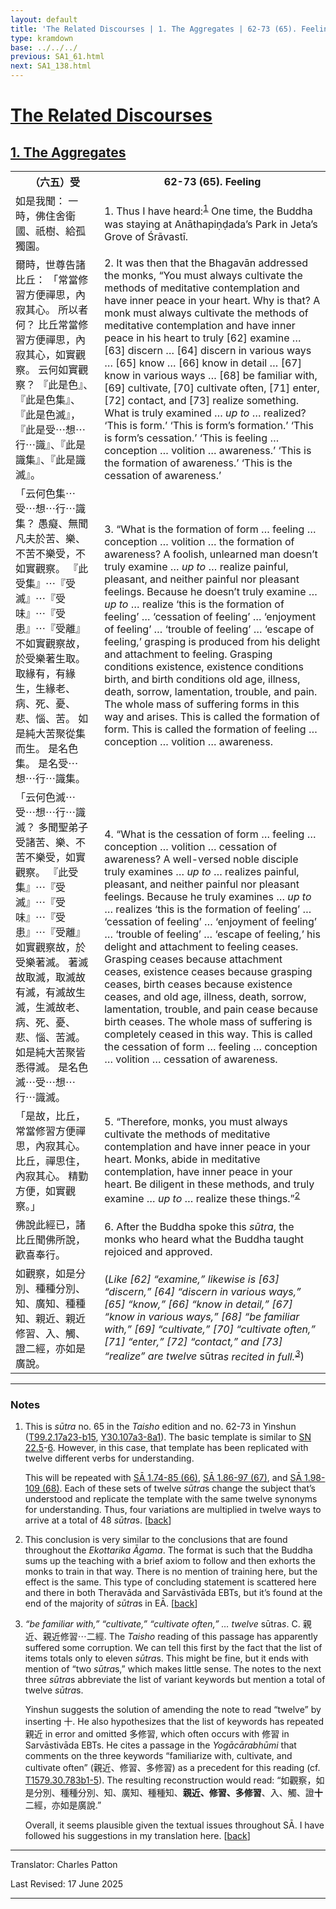 ```yaml
---
layout: default
title: 'The Related Discourses | 1. The Aggregates | 62-73 (65). Feeling'
type: kramdown
base: ../../../
previous: SA1_61.html
next: SA1_138.html
---
```


<h1><a href='../index.html'>The Related Discourses</a></h1>
<h2><a href='index.html'>1. The Aggregates</a></h2>

<table class="trans">
  <th class='ch'>（六五）受</th>
  <th class='en'>62-73 (65). Feeling</th>
  <tr>
    <td class='ch' title='t99.2.17a23'>如是我聞： 一時，佛住舍衛國、祇樹、給孤獨園。</td>
    <td id='p1'>1. Thus I have heard:<sup id="ref1"><a href="#n1">1</a></sup> One time, the Buddha was staying at Anāthapiṇḍada’s Park in Jeta’s Grove of Śrāvastī.</td>
  </tr>
  <tr>
    <td class='ch' title='t99.2.17a24'>爾時，世尊告諸比丘： 「常當修習方便禪思，內寂其心。 所以者何？ 比丘常當修習方便禪思，內寂其心，如實觀察。 云何如實觀察？ 『此是色』、『此是色集』、『此是色滅』，『此是受⋯想⋯行⋯識』、『此是識集』、『此是識滅』。</td>
    <td id='p2'>2. It was then that the Bhagavān addressed the monks, “You must always cultivate the methods of meditative contemplation and have inner peace in your heart. Why is that? A monk must always cultivate the methods of meditative contemplation and have inner peace in his heart to truly [62] examine … [63] discern … [64] discern in various ways … [65] know … [66] know in detail … [67] know in various ways … [68] be familiar with, [69] cultivate, [70] cultivate often, [71] enter, [72] contact, and [73] realize something. What is truly examined … <em>up to</em> … realized? ‘This is form.’ ‘This is form’s formation.’ ‘This is form’s cessation.’ ‘This is feeling … conception … volition … awareness.’ ‘This is the formation of awareness.’ ‘This is the cessation of awareness.’</td>
  </tr>
  <tr>
    <td class='ch' title='t99.2.17a28'>「云何色集⋯受⋯想⋯行⋯識集？ 愚癡、無聞凡夫於苦、樂、不苦不樂受，不如實觀察。 『此受集』⋯『受滅』⋯『受味』⋯『受患』⋯『受離』不如實觀察故，於受樂著生取。 取緣有，有緣生，生緣老、病、死、憂、悲、惱、苦。 如是純大苦聚從集而生。 是名色集。 是名受⋯想⋯行⋯識集。</td>
    <td id='p3'>3. “What is the formation of form … feeling … conception … volition … the formation of awareness? A foolish, unlearned man doesn’t truly examine … <em>up to</em> … realize painful, pleasant, and neither painful nor pleasant feelings. Because he doesn’t truly examine … <em>up to</em> … realize ‘this is the formation of feeling’ … ‘cessation of feeling’ … ‘enjoyment of feeling’ … ‘trouble of feeling’ … ‘escape of feeling,’ grasping is produced from his delight and attachment to feeling. Grasping conditions existence, existence conditions birth, and birth conditions old age, illness, death, sorrow, lamentation, trouble, and pain. The whole mass of suffering forms in this way and arises. This is called the formation of form. This is called the formation of feeling … conception … volition … awareness.</td>
  </tr>
  <tr>
    <td class='ch' title='t99.2.17b5'>「云何色滅⋯受⋯想⋯行⋯識滅？ 多聞聖弟子受諸苦、樂、不苦不樂受，如實觀察。 『此受集』⋯『受滅』⋯『受味』⋯『受患』⋯『受離』如實觀察故，於受樂著滅。 著滅故取滅，取滅故有滅，有滅故生滅，生滅故老、病、死、憂、悲、惱、苦滅。 如是純大苦聚皆悉得滅。 是名色滅⋯受⋯想⋯行⋯識滅。</td>
    <td id='p4'>4. “What is the cessation of form … feeling … conception … volition … cessation of awareness? A well-versed noble disciple truly examines … <em>up to</em> … realizes painful, pleasant, and neither painful nor pleasant feelings. Because he truly examines … <em>up to</em> … realizes ‘this is the formation of feeling’ … ‘cessation of feeling’ … ‘enjoyment of feeling’ … ‘trouble of feeling’ … ‘escape of feeling,’ his delight and attachment to feeling ceases. Grasping ceases because attachment ceases, existence ceases because grasping ceases, birth ceases because existence ceases, and old age, illness, death, sorrow, lamentation, trouble, and pain cease because birth ceases. The whole mass of suffering is completely ceased in this way. This is called the cessation of form … feeling … conception … volition … cessation of awareness.</td>
  </tr>
  <tr>
    <td class='ch' title='t99.2.17b10'>「是故，比丘，常當修習方便禪思，內寂其心。 比丘，禪思住，內寂其心。 精勤方便，如實觀察。」</td>
    <td id='p5'>5. “Therefore, monks, you must always cultivate the methods of meditative contemplation and have inner peace in your heart. Monks, abide in meditative contemplation, have inner peace in your heart. Be diligent in these methods, and truly examine … <em>up to</em> … realize these things.”<sup id="ref2"><a href="#n2">2</a></sup></td>
  </tr>
  <tr>
    <td class='ch' title='t99.2.17b12'>佛說此經已，諸比丘聞佛所說，歡喜奉行。</td>
    <td id='p6'>6. After the Buddha spoke this <em>sūtra</em>, the monks who heard what the Buddha taught rejoiced and approved.</td>
  </tr>
  <tr>
    <td class='ch' title='t99.2.17b14'>如觀察，如是分別、種種分別、知、廣知、種種知、親近、親近修習、入、觸、證二經，亦如是廣說。</td>
    <td>(<em>Like [62] “examine,” likewise is [63] “discern,” [64] “discern in various ways,” [65] “know,” [66] “know in detail,” [67] “know in various ways,” [68] “be familiar with,” [69] “cultivate,” [70] “cultivate often,” [71] “enter,” [72] “contact,” and [73] “realize” are twelve </em>sūtra<em>s recited in full.<sup id="ref3"><a href="#n3">3</a></sup></em>)</td>
  </tr>
</table>

<hr/>

<h3 id="notes">Notes</h3>

<ol class="notes-list">
<li id="n1"><p>This is <em>sūtra</em> no. 65 in the <cite>Taisho</cite> edition and no. 62-73 in Yinshun (<a href="https://cbetaonline.dila.edu.tw/zh/T02n0099_p0017a23" target="_blank">T99.2.17a23-b15</a>, <a href="https://cbetaonline.dila.edu.tw/zh/Y30n0030_p0107a03" target="_blank">Y30.107a3-8a1</a>). The basic template is similar to <a href="https://suttacentral.net/sn22.5" target="_blank">SN 22.5</a>-<a href="https://suttacentral.net/sn22.6" target="_blank">6</a>. However, in this case, that template has been replicated with twelve different verbs for understanding.</p>
<p>This will be repeated with <a href="SA1_74-85.html" target="_blank">SĀ 1.74-85 (66)</a>, <a href="SA1_86-97.html" target="_blank">SĀ 1.86-97 (67)</a>, and <a href="SA1_98-109.html" target="_blank">SĀ 1.98-109 (68)</a>. Each of these sets of twelve <em>sūtra</em>s change the subject that’s understood and replicate the template with the same twelve synonyms for understanding. Thus, four variations are multiplied in twelve ways to arrive at a total of 48 <em>sūtra</em>s. [<a href="#ref1">back</a>]</p></li>
<li id="n2"><p>This conclusion is very similar to the conclusions that are found throughout the <em>Ekottarika Āgama</em>. The format is such that the Buddha sums up the teaching with a brief axiom to follow and then exhorts the monks to train in that way. There is no mention of training here, but the effect is the same. This type of concluding statement is scattered here and there in both Theravāda and Sarvāstivāda EBTs, but it’s found at the end of the majority of <em>sūtra</em>s in EĀ. [<a href="#ref2">back</a>]</p></li>
<li id="n3"><p><em>“be familiar with,” “cultivate,” “cultivate often,” … twelve </em>sūtra<em>s</em>. C. <span class="ch">親近、親近修習⋯二經</span>. The <cite>Taisho</cite> reading of this passage has apparently suffered some corruption. We can tell this first by the fact that the list of items totals only to eleven <em>sūtra</em>s. This might be fine, but it ends with mention of “two <em>sūtra</em>s,” which makes little sense. The notes to the next three <em>sūtra</em>s abbreviate the list of variant keywords but mention a total of twelve <em>sūtra</em>s.</p>
<p>Yinshun suggests the solution of amending the note to read “twelve” by inserting <span class="ch">十</span>. He also hypothesizes that the list of keywords has repeated <span class="ch">親近</span> in error and omitted <span class="ch">多修習</span>, which often occurs with <span class="ch">修習</span> in Sarvāstivāda EBTs. He cites a passage in the <cite>Yogācārabhūmi</cite> that comments on the three keywords “familiarize with, cultivate, and cultivate often” (<span class="ch">親近、修習、多修習</span>) as a precedent for this reading (cf. <a href="https://cbetaonline.dila.edu.tw/zh/T30n1579_p0783b01" target="_blank">T1579.30.783b1-5</a>). The resulting reconstruction would read: “<span class="ch">如觀察，如是分別、種種分別、知、廣知、種種知、<strong>親近、修習、多修習</strong>、入、觸、證<strong>十</strong>二經，亦如是廣說</span>.”</p>
<p>Overall, it seems plausible given the textual issues throughout SĀ. I have followed his suggestions in my translation here. [<a href="#ref3">back</a>]</p></li>
</ol>
<hr/>

<p class="translator">Translator: Charles Patton</p>
<p class='revised'>Last Revised: 17 June 2025</p>

<hr/>
